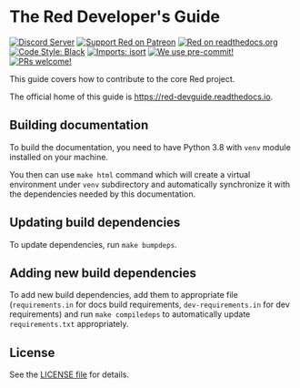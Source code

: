 # The Red Developer's Guide

[![Discord Server](https://discordapp.com/api/guilds/133049272517001216/widget.png?style=shield)](https://discord.gg/red)
[![Support Red on Patreon](https://img.shields.io/badge/Support-Red!-red.svg)](https://www.patreon.com/Red_Devs)
[![Red on readthedocs.org](https://readthedocs.org/projects/red-devguide/badge/?version=stable)](http://red-devguide.readthedocs.io/en/latest/?badge=latest)
[![Code Style: Black](https://img.shields.io/badge/code%20style-black-000000.svg)](https://github.com/psf/black)
[![Imports: isort](https://user-images.githubusercontent.com/6032823/111363465-600fe880-8690-11eb-8377-ec1d4d5ff981.png)](https://github.com/PyCQA/isort)
[![We use pre-commit!](https://img.shields.io/badge/pre--commit-enabled-brightgreen?logo=pre-commit&logoColor=white)](https://github.com/pre-commit/pre-commit)
[![PRs welcome!](https://img.shields.io/badge/PRs-welcome-brightgreen.svg)](http://makeapullrequest.com)

This guide covers how to contribute to the core Red project.

The official home of this guide is https://red-devguide.readthedocs.io.

## Building documentation

To build the documentation, you need to have Python 3.8
with `venv` module installed on your machine.

You then can use `make html` command which will create a virtual environment
under `venv` subdirectory and automatically synchronize it with the dependencies
needed by this documentation.

## Updating build dependencies

To update dependencies, run `make bumpdeps`.

## Adding new build dependencies

To add new build dependencies, add them to appropriate file (`requirements.in`
for docs build requirements, `dev-requirements.in` for dev requirements) and
run `make compiledeps` to automatically update `requirements.txt` appropriately.

## License

See the [LICENSE file](LICENSE) for details.
